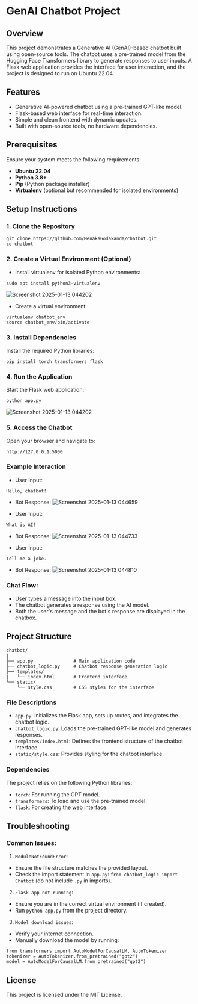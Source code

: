 # GenAI Chatbot Project

## Overview
This project demonstrates a Generative AI (GenAI)-based chatbot built using open-source tools. The chatbot uses a pre-trained model from the Hugging Face Transformers library to generate responses to user inputs. A Flask web application provides the interface for user interaction, and the project is designed to run on Ubuntu 22.04.

## Features

- Generative AI-powered chatbot using a pre-trained GPT-like model.
- Flask-based web interface for real-time interaction.
- Simple and clean frontend with dynamic updates.
- Built with open-source tools, no hardware dependencies.

## Prerequisites

Ensure your system meets the following requirements:
- **Ubuntu 22.04**
- **Python 3.8+**
- **Pip** (Python package installer)
- **Virtualenv** (optional but recommended for isolated environments)

## Setup Instructions

### 1. Clone the Repository
```
git clone https://github.com/MenakaGodakanda/chatbot.git
cd chatbot
```

### 2. Create a Virtual Environment (Optional)
- Install virtualenv for isolated Python environments:
```
sudo apt install python3-virtualenv
```
![Screenshot 2025-01-13 044202](https://github.com/user-attachments/assets/d950a20e-640c-40b8-b076-5f0c3d740199)

- Create a virtual environment:
```
virtualenv chatbot_env
source chatbot_env/bin/activate
```

### 3. Install Dependencies

Install the required Python libraries:
```
pip install torch transformers flask
```

### 4. Run the Application

Start the Flask web application:
```
python app.py
```
![Screenshot 2025-01-13 044202](https://github.com/user-attachments/assets/004d9237-a75f-4312-bbdd-b3ae6a856970)

### 5. Access the Chatbot

Open your browser and navigate to:
```
http://127.0.0.1:5000
```

### Example Interaction

- User Input:
```
Hello, chatbot!
```
- Bot Response:
![Screenshot 2025-01-13 044659](https://github.com/user-attachments/assets/24471ba6-e03d-45e0-848b-7954d2427cd2)

- User Input:
```
What is AI?
```
- Bot Response:
![Screenshot 2025-01-13 044733](https://github.com/user-attachments/assets/99a596e3-2037-4db3-9ac9-289940a0d948)

- User Input:
```
Tell me a joke.
```
- Bot Response:
![Screenshot 2025-01-13 044810](https://github.com/user-attachments/assets/ee52d9b7-6760-4d1a-8011-7fe34e2aa416)


### Chat Flow:

- User types a message into the input box.
- The chatbot generates a response using the AI model.
- Both the user's message and the bot's response are displayed in the chatbox.


## Project Structure
```
chatbot/
|
├── app.py               # Main application code
├── chatbot_logic.py     # Chatbot response generation logic
├── templates/
|   └── index.html       # Frontend interface
└── static/
    └── style.css        # CSS styles for the interface
```

### File Descriptions
- `app.py`: Initializes the Flask app, sets up routes, and integrates the chatbot logic.
- `chatbot_logic.py`: Loads the pre-trained GPT-like model and generates responses.
- `templates/index.html`: Defines the frontend structure of the chatbot interface.
- `static/style.css`: Provides styling for the chatbot interface.

### Dependencies
The project relies on the following Python libraries:
- `torch`: For running the GPT model.
- `transformers`: To load and use the pre-trained model.
- `flask`: For creating the web interface.


## Troubleshooting

### Common Issues:

1. `ModuleNotFoundError`:
- Ensure the file structure matches the provided layout.
- Check the import statement in `app.py`: `from chatbot_logic import Chatbot` (do not include `.py` in imports).

2. `Flask app not running`:
- Ensure you are in the correct virtual environment (if created).
- Run `python app.py` from the project directory.

3. `Model download issues`:
- Verify your internet connection.
- Manually download the model by running:
```
from transformers import AutoModelForCausalLM, AutoTokenizer
tokenizer = AutoTokenizer.from_pretrained("gpt2")
model = AutoModelForCausalLM.from_pretrained("gpt2")
```

## License

This project is licensed under the MIT License.
